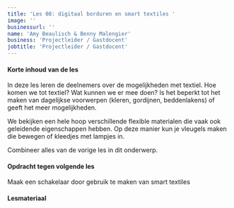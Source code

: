 ```yaml
---
title: 'Les 08: digitaal borduren en smart textiles '
image: ''
businessurl: ''
name: 'Amy Beaulisch & Benny Malengier'
business: 'Projectleider / Gastdocent'
jobtitle: 'Projectleider / Gastdocent'
---
```

> 
#### Korte inhoud van de les
In deze les leren de deelnemers over de mogelijkheden met textiel.
Hoe komen we tot textiel? Wat kunnen we er mee doen? Is het beperkt tot het maken van dagelijkse voorwerpen (kleren, gordijnen, beddenlakens) of geeft het meer mogelijkheden.

We bekijken een hele hoop verschillende flexible materialen die vaak ook geleidende eigenschappen hebben. Op deze manier kun je vleugels maken die bewegen of kleedjes met lampjes in. 

Combineer alles van de vorige les in dit onderwerp. 

#### Opdracht tegen volgende les
Maak een schakelaar door gebruik te maken van smart textiles

#### Lesmateriaal


<!--

[Slides van de les](https://docs.google.com/presentation/d/1_6SmeqOft-0Ki1utGXiAAUsMS0nCJFWZxNxaVKk476s/edit?usp=sharing)


#### Interesante links 
- [Kobakant](https://www.kobakant.at/DIY/)
- [mdpi](https://www.mdpi.com/2411-5134/3/1/14/htm)
- [wearic](https://www.wearic.com/make/)
- [RNZ](https://www.rnz.co.nz/national/programmes/ourchangingworld/audio/201795811/e-textiles-and-smart-fabrics)

-->